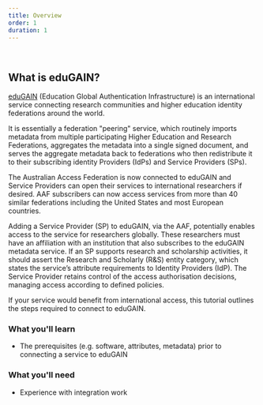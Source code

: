 ```yaml
---
title: Overview
order: 1
duration: 1
---
```

<br>

## What is eduGAIN?

[eduGAIN](https://edugain.org) (Education Global Authentication Infrastructure) is an international service connecting research communities and higher education identity federations around the world.

It is essentially a federation "peering" service, which routinely imports metadata from multiple participating Higher Education and Research Federations, aggregates the metadata into a single signed document, and serves the aggregate metadata back to federations who then redistribute it to their subscribing identity Providers (IdPs) and Service Providers (SPs).

The Australian Access Federation is now connected to eduGAIN and Service Providers can open their services to international researchers if desired. AAF subscribers can now access services from more than 40 similar federations including the United States and most European countries.

Adding a Service Provider (SP) to eduGAIN, via the AAF, potentially enables access to the service for researchers globally. These researchers must have an affiliation with an institution that also subscribes to the eduGAIN metadata service. If an SP supports research and scholarship activities, it should assert the Research and Scholarly (R&S) entity category, which states the service’s attribute requirements to Identity Providers (IdP). The Service Provider retains control of the access authorisation decisions, managing access according to defined policies.
<br>

If your service would benefit from international access, this tutorial outlines the steps required to connect to eduGAIN.


### What you'll learn

- The prerequisites (e.g. software, attributes, metadata) prior to connecting a service to eduGAIN


### What you'll need

- Experience with integration work
